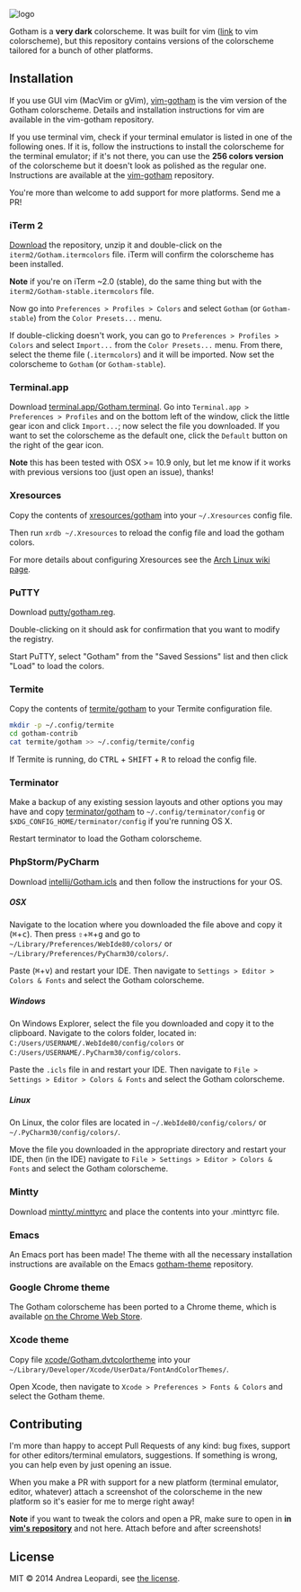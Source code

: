 ![logo][logo]

Gotham is a **very dark** colorscheme. It was built for vim ([link][vim-gotham]
to vim colorscheme), but this repository contains versions of the colorscheme
tailored for a bunch of other platforms.

## Installation

If you use GUI vim (MacVim or gVim), [vim-gotham][vim-gotham] is the vim version
of the Gotham colorscheme. Details and installation instructions for vim are
available in the vim-gotham repository.

If you use terminal vim, check if your terminal emulator is listed in one of the
following ones. If it is, follow the instructions to install the colorscheme for
the terminal emulator; if it's not there, you can use the **256 colors version**
of the colorscheme but it doesn't look as polished as the regular one.
Instructions are available at the [vim-gotham][vim-gotham] repository.

You're more than welcome to add support for more platforms. Send me a PR!

### iTerm 2

[Download][zipped] the repository, unzip it and double-click on the
`iterm2/Gotham.itermcolors` file. iTerm will confirm the colorscheme has been
installed.

**Note** if you're on iTerm ~2.0 (stable), do the same thing but with the
`iterm2/Gotham-stable.itermcolors` file.

Now go into `Preferences > Profiles > Colors` and select `Gotham` (or
`Gotham-stable`) from the `Color Presets...` menu.

If double-clicking doesn't work, you can go to `Preferences > Profiles > Colors`
and select `Import...` from the `Color Presets...` menu. From there, select the
theme file (`.itermcolors`) and it will be imported. Now set the colorscheme to
`Gotham` (or `Gotham-stable`).

### Terminal.app

Download [terminal.app/Gotham.terminal](terminal.app/Gotham.terminal). Go into
`Terminal.app > Preferences > Profiles` and on the bottom left of the window,
click the little gear icon and click `Import...`; now select the file you
downloaded. If you want to set the colorscheme as the default one, click the
`Default` button on the right of the gear icon.

**Note** this has been tested with OSX >= 10.9 only, but let me know if it works
with previous versions too (just open an issue), thanks!

### Xresources

Copy the contents of [xresources/gotham](xresources/gotham) into your
`~/.Xresources` config file.

Then run `xrdb ~/.Xresources` to reload the config file and load the gotham
colors.

For more details about configuring Xresources see the [Arch Linux wiki
page][xresources-arch-wiki].

### PuTTY

Download [putty/gotham.reg](putty/gotham.reg).

Double-clicking on it should ask for confirmation that you want to modify the
registry.

Start PuTTY, select "Gotham" from the "Saved Sessions" list and then click
"Load" to load the colors.

### Termite

Copy the contents of [termite/gotham](termite/gotham) to your Termite
configuration file.

``` bash
mkdir -p ~/.config/termite
cd gotham-contrib
cat termite/gotham >> ~/.config/termite/config
```

If Termite is running, do <kbd>CTRL</kbd> + <kbd>SHIFT</kbd> + <kbd>R</kbd> to
reload the config file.

### Terminator

Make a backup of any existing session layouts and other options you may have
and copy [terminator/gotham](terminator/gotham) to `~/.config/terminator/config`
or `$XDG_CONFIG_HOME/terminator/config` if you're running OS X.

Restart terminator to load the Gotham colorscheme.

### PhpStorm/PyCharm

Download [intellij/Gotham.icls](intellij/Gotham.icls) and then follow the
instructions for your OS.

##### OSX

Navigate to the location where you downloaded the file above and copy it
(<kbd>⌘</kbd>+<kbd>c</kbd>). Then press <kbd>⇧</kbd>+<kbd>⌘</kbd>+<kbd>g</kbd>
and go to `~/Library/Preferences/WebIde80/colors/` or
`~/Library/Preferences/PyCharm30/colors/`.

Paste (<kbd>⌘</kbd>+<kbd>v</kbd>) and restart your IDE. Then navigate to
`Settings > Editor > Colors & Fonts` and select the Gotham colorscheme.

##### Windows

On Windows Explorer, select the file you downloaded and copy it to the
clipboard. Navigate to the colors folder, located in:
`C:/Users/USERNAME/.WebIde80/config/colors` or
`C:/Users/USERNAME/.PyCharm30/config/colors`.

Paste the `.icls` file in and restart your IDE. Then navigate to `File >
Settings > Editor > Colors & Fonts` and select the Gotham colorscheme.

##### Linux

On Linux, the color files are located in `~/.WebIde80/config/colors/` or
`~/.PyCharm30/config/colors/`.

Move the file you downloaded in the appropriate directory and restart your IDE,
then (in the IDE) navigate to `File > Settings > Editor > Colors & Fonts` and
select the Gotham colorscheme.

### Mintty

Download [mintty/.minttyrc](mintty/.minttyrc) and place the contents into your
.minttyrc file.

### Emacs

An Emacs port has been made! The theme with all the necessary installation
instructions are available on the Emacs [gotham-theme][emacs-version]
repository.

### Google Chrome theme

The Gotham colorscheme has been ported to a Chrome theme, which is available [on
the Chrome Web Store][chrome-theme].

### Xcode theme

Copy file [xcode/Gotham.dvtcolortheme](xcode/Gotham.dvtcolortheme) into your
`~/Library/Developer/Xcode/UserData/FontAndColorThemes/`.

Open Xcode, then navigate to `Xcode > Preferences > Fonts & Colors` and select the Gotham theme.

## Contributing

I'm more than happy to accept Pull Requests of any kind: bug fixes, support for
other editors/terminal emulators, suggestions.  If something is wrong, you can
help even by just opening an issue.

When you make a PR with support for a new platform (terminal emulator, editor,
whatever) attach a screenshot of the colorscheme in the new platform so it's
easier for me to merge right away!

**Note** if you want to tweak the colors and open a PR, make sure to open in
**in [vim's repository][vim-gotham]** and not here. Attach before and after
screenshots!


## License

MIT &copy; 2014 Andrea Leopardi, see [the license][license-file].


[logo]: http://i.imgur.com/FDLEzHC.png "Logo"
[screenshot]: http://i.imgur.com/gaGhjqh.png "An iTerm-only screenshot"
[license-file]: LICENSE.txt
[zipped]: https://github.com/whatyouhide/iterm2-gotham/archive/master.zip
[vim-gotham]: https://github.com/whatyouhide/vim-gotham
[iterm2]: http://iterm2.com/
[xresources-arch-wiki]: https://wiki.archlinux.org/index.php/Xresources
[emacs-version]: https://github.com/wasamasa/gotham-theme
[chrome-theme]: https://chrome.google.com/webstore/detail/gotham/gnlfcflpgndokoemddgnhampfeaahmhc?authuser=1
